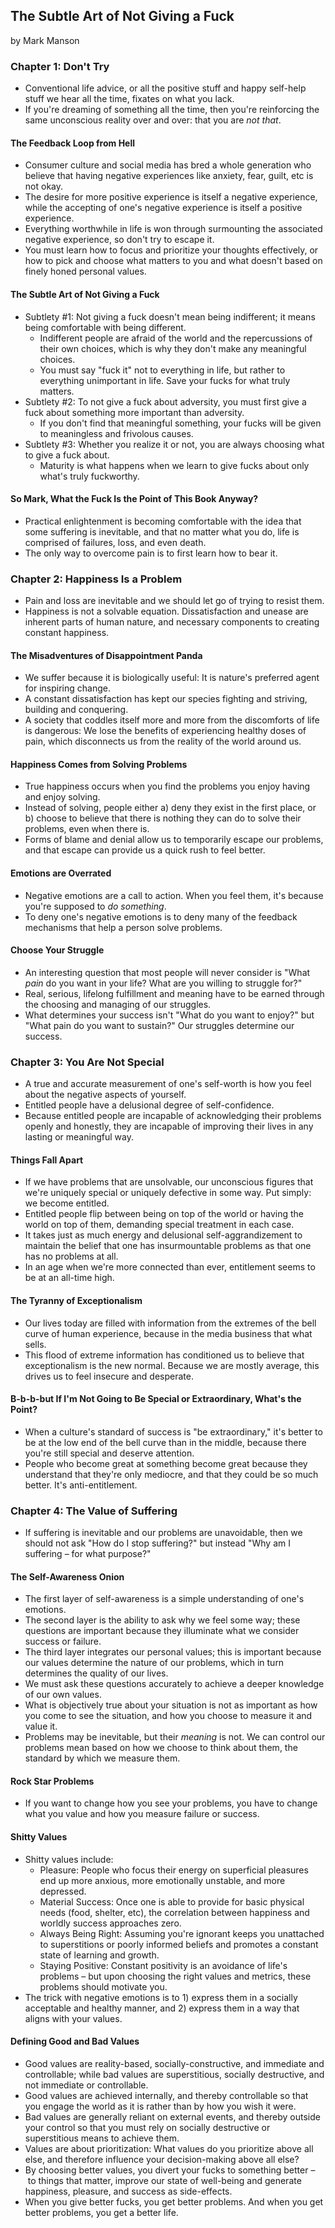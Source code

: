 ## The Subtle Art of Not Giving a Fuck

by Mark Manson

### Chapter 1: Don't Try

* Conventional life advice, or all the positive stuff and happy self-help stuff we hear all the time, fixates on what you lack.
* If you're dreaming of something all the time, then you're reinforcing the same unconscious reality over and over: that you are _not that_.

#### The Feedback Loop from Hell

* Consumer culture and social media has bred a whole generation who believe that having negative experiences like anxiety, fear, guilt, etc is not okay.
* The desire for more positive experience is itself a negative experience, while the accepting of one's negative experience is itself a positive experience.
* Everything worthwhile in life is won through surmounting the associated negative experience, so don't try to escape it.
* You must learn how to focus and prioritize your thoughts effectively, or how to pick and choose what matters to you and what doesn't based on finely honed personal values.

#### The Subtle Art of Not Giving a Fuck

* Subtlety #1: Not giving a fuck doesn't mean being indifferent; it means being comfortable with being different.
  * Indifferent people are afraid of the world and the repercussions of their own choices, which is why they don't make any meaningful choices.
  * You must say "fuck it" not to everything in life, but rather to everything unimportant in life. Save your fucks for what truly matters.
* Subtlety #2: To not give a fuck about adversity, you must first give a fuck about something more important than adversity.
  * If you don't find that meaningful something, your fucks will be given to meaningless and frivolous causes.
* Subtlety #3: Whether you realize it or not, you are always choosing what to give a fuck about.
  * Maturity is what happens when we learn to give fucks about only what's truly fuckworthy.

#### So Mark, What the Fuck Is the Point of This Book Anyway?

* Practical enlightenment is becoming comfortable with the idea that some suffering is inevitable, and that no matter what you do, life is comprised of failures, loss, and even death.
* The only way to overcome pain is to first learn how to bear it.

### Chapter 2: Happiness Is a Problem

* Pain and loss are inevitable and we should let go of trying to resist them.
* Happiness is not a solvable equation. Dissatisfaction and unease are inherent parts of human nature, and necessary components to creating constant happiness.

#### The Misadventures of Disappointment Panda

* We suffer because it is biologically useful: It is nature's preferred agent for inspiring change.
* A constant dissatisfaction has kept our species fighting and striving, building and conquering.
* A society that coddles itself more and more from the discomforts of life is dangerous: We lose the benefits of experiencing healthy doses of pain, which disconnects us from the reality of the world around us.

#### Happiness Comes from Solving Problems

* True happiness occurs when you find the problems you enjoy having and enjoy solving.
* Instead of solving, people either a) deny they exist in the first place, or b) choose to believe that there is nothing they can do to solve their problems, even when there is.
* Forms of blame and denial allow us to temporarily escape our problems, and that escape can provide us a quick rush to feel better.

#### Emotions are Overrated

* Negative emotions are a call to action. When you feel them, it's because you're supposed to _do something_.
* To deny one's negative emotions is to deny many of the feedback mechanisms that help a person solve problems.

#### Choose Your Struggle

* An interesting question that most people will never consider is "What _pain_ do you want in your life? What are you willing to struggle for?" 
* Real, serious, lifelong fulfillment and meaning have to be earned through the choosing and managing of our struggles.
* What determines your success isn't "What do you want to enjoy?" but "What pain do you want to sustain?" Our struggles determine our success.

### Chapter 3: You Are Not Special

* A true and accurate measurement of one's self-worth is how you feel about the negative aspects of yourself.
* Entitled people have a delusional degree of self-confidence.
* Because entitled people are incapable of acknowledging their problems openly and honestly, they are incapable of improving their lives in any lasting or meaningful way.

#### Things Fall Apart

* If we have problems that are unsolvable, our unconscious figures that we're uniquely special or uniquely defective in some way. Put simply: we become entitled.
* Entitled people flip between being on top of the world or having the world on top of them, demanding special treatment in each case.
* It takes just as much energy and delusional self-aggrandizement to maintain the belief that one has insurmountable problems as that one has no problems at all.
* In an age when we're more connected than ever, entitlement seems to be at an all-time high.

#### The Tyranny of Exceptionalism

* Our lives today are filled with information from the extremes of the bell curve of human experience, because in the media business that what sells.
* This flood of extreme information has conditioned us to believe that exceptionalism is the new normal. Because we are mostly average, this drives us to feel insecure and desperate.

#### B-b-b-but If I'm Not Going to Be Special or Extraordinary, What's the Point?

* When a culture's standard of success is "be extraordinary," it's better to be at the low end of the bell curve than in the middle, because there you're still special and deserve attention.
* People who become great at something become great because they understand that they're only mediocre, and that they could be so much better. It's anti-entitlement.

### Chapter 4: The Value of Suffering

* If suffering is inevitable and our problems are unavoidable, then we should not ask "How do I stop suffering?" but instead "Why am I suffering – for what purpose?"

#### The Self-Awareness Onion

* The first layer of self-awareness is a simple understanding of one's emotions.
* The second layer is the ability to ask why we feel some way; these questions are important because they illuminate what we consider success or failure.
* The third layer integrates our personal values; this is important because our values determine the nature of our problems, which in turn determines the quality of our lives.
* We must ask these questions accurately to achieve a deeper knowledge of our own values.
* What is objectively true about your situation is not as important as how you come to see the situation, and how you choose to measure it and value it.
* Problems may be inevitable, but their _meaning_ is not. We can control our problems mean based on how we choose to think about them, the standard by which we measure them.

#### Rock Star Problems

* If you want to change how you see your problems, you have to change what you value and how you measure failure or success.

#### Shitty Values

* Shitty values include:
  * Pleasure: People who focus their energy on superficial pleasures end up more anxious, more emotionally unstable, and more depressed.
  * Material Success: Once one is able to provide for basic physical needs (food, shelter, etc), the correlation between happiness and worldly success approaches zero.
  * Always Being Right: Assuming you're ignorant keeps you unattached to superstitions or poorly informed beliefs and promotes a constant state of learning and growth.
  * Staying Positive: Constant positivity is an avoidance of life's problems – but upon choosing the right values and metrics, these problems should motivate you.
* The trick with negative emotions is to 1) express them in a socially acceptable and healthy manner, and 2) express them in a way that aligns with your values.

#### Defining Good and Bad Values

* Good values are reality-based, socially-constructive, and immediate and controllable; while bad values are superstitious, socially destructive, and not immediate or controllable.
* Good values are achieved internally, and thereby controllable so that you engage the world as it is rather than by how you wish it were.
* Bad values are generally reliant on external events, and thereby outside your control so that you must rely on socially destructive or superstitious means to achieve them.
* Values are about prioritization: What values do you prioritize above all else, and therefore influence your decision-making above all else?
* By choosing better values, you divert your fucks to something better – to things that matter, improve our state of well-being and generate happiness, pleasure, and success as side-effects.
* When you give better fucks, you get better problems. And when you get better problems, you get a better life.
